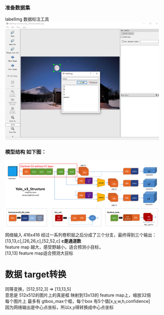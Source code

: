 ### 准备数据集
labelImg 数据标注工具
![labelImg](res/labelImg.png)
### 模型结构 如下图：
![yolov3](res/yolov3.png)
网络输入 416x416 经过一系列卷积层之后分成了三个分支，最终得到三个输出：[13,13,c],[26,26,c],[52,52,c] **c是通道数**  
feature map 越大，感受野越小，适合预测小目标，  
[13,13] feature map适合预测大目标

# 数据 target转换
同等变换，[512,512,3] => [13,13,5]  
意思是 512x512的图片上的真是框 映射到13x13的 feature map上，缩放32倍  
每个图片上 最多有 gtbox_max个框，每个box 有5个值[x,y,w,h,confidence]  
因为网络输出是中心点坐标，所以x,y得转换成中心点坐标
